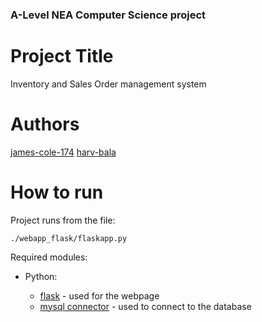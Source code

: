 ### A-Level NEA Computer Science project

# Project Title
Inventory and Sales Order management system

# Authors
[james-cole-174](https://github.com/james-cole-174)
[harv-bala](https://github.com/harv-bala)

# How to run
Project runs from the file:
```
./webapp_flask/flaskapp.py
```
Required modules:

  - Python:
  
    - [flask](https://flask.palletsprojects.com/en/1.1.x/) - used for the webpage
    - [mysql connector](https://dev.mysql.com/doc/connector-python/en/) - used to connect to the database
